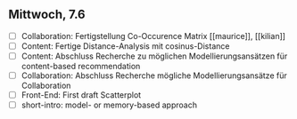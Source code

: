

## Mittwoch, 7.6
- [ ] Collaboration: Fertigstellung Co-Occurence Matrix [[maurice]], [[kilian]]
- [ ] Content: Fertige Distance-Analysis mit cosinus-Distance 
- [ ]  Content: Abschluss Recherche zu möglichen Modellierungsansätzen für content-based recommendation
- [ ] Collaboration: Abschluss Recherche mögliche Modellierungsansätze für Collaboration
- [ ] Front-End: First draft Scatterplot
- [ ] short-intro: model- or memory-based approach

